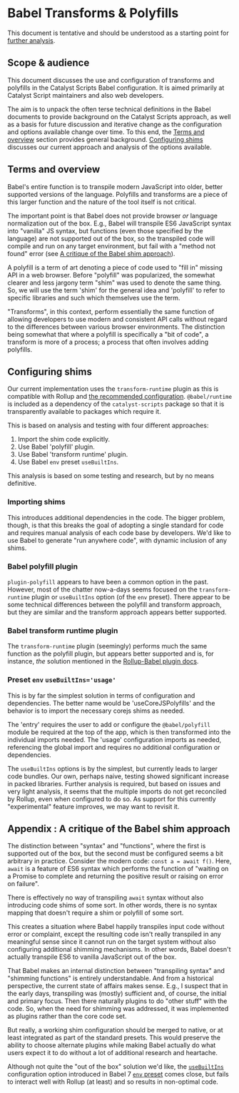 # Babel Transforms & Polyfills

This document is tentative and should be understood as a starting point for
[further analysis](https://github.com/Liquid-Labs/catalyst-scripts/issues/9).

## Scope & audience

This document discusses the use and configuration of transforms and polyfills in
the Catalyst Scripts Babel configuration. It is aimed primarily at Catalyst
Script maintainers and also web developers.

The aim is to unpack the often terse technical definitions in the Babel
documents to provide background on the Catalyst Scripts approach, as well as a
basis for future discussion and iterative change as the configuration and
options available change over time. To this end, the
[Terms and overview](#terms-and-overview) section provides general background.
[Configuring shims](#configuring-shims) discusses our current approach and
analysis of the options available.

## Terms and overview

Babel's entire function is to transpile modern JavaScript into older, better
supported versions of the language. Polyfills and transforms are a piece of this
larger function and the nature of the tool itself is not critical.

The important point is that Babel does not provide browser _or_ language
normalization out of the box. E.g., Babel will transpile ES6 JavaScript syntax
into "vanilla" JS syntax, but functions (even those specified by the language)
are not supported out of the box, so the transpiled code will compile and run on
any target environment, but fail with a "method not found" error (see [A
critique of the Babel shim approach](#a-critique-of-the-babel-shim-approach)).

A polyfill is a term of art denoting a piece of code used to "fill in" missing
API in a web browser. Before "polyfill" was popularized, the somewhat clearer
and less jargony term "shim" was used to denote the same thing. So, we will use
the term 'shim' for the general idea and 'polyfill' to refer to specific
libraries and such which themselves use the term.

"Transforms", in this context, perform essentially the same function of allowing
developers to use modern and consistent API calls without regard to the
differences between various browser environments. The distinction being somewhat
that where a polyfill is specifically a "bit of code", a transform is more of a
process; a process that often involves adding polyfills.

## Configuring shims

Our current implementation uses the `transform-runtime` plugin as this is
compatible with Rollup and [the recommended configuration](https://github.com/rollup/rollup-plugin-babel#external-dependencies). `@babel/runtime` is included as a dependency of
the `catalyst-scripts` package so that it is transparently available to packages
which require it.

This is based on analysis and testing with four different approaches:

1) Import the shim code explicitly.
2) Use Babel 'polyfill' plugin.
3) Use Babel 'transform runtime' plugin.
4) Use Babel `env` preset `useBuiltIns`.

This analysis is based on some testing and research, but by no means definitive.

### Importing shims

This introduces additional dependencies in the code. The bigger problem, though,
is that this breaks the goal of adopting a single standard for code and requires
manual analysis of each code base by developers. We'd like to use Babel to
generate "run anywhere code", with dynamic inclusion of any shims.

### Babel polyfill plugin

`plugin-polyfill` appears to have been a common option in the past. However,
most of the chatter now-a-days seems focused on the `transform-runtime` plugin
or `useBuiltIns` option (of the `env` preset). There appear to be some technical
differences between the polyfill and transform approach, but they are similar
and the transform approach appears better supported.

### Babel transform runtime plugin

The `transform-runtime` plugin (seemingly) performs much the same function as
the polyfill plugin, but appears better supported and is, for instance, _the_
solution mentioned in the [Rollup-Babel plugin docs](https://github.com/rollup/rollup-plugin-babel).

### Preset `env` `useBuiltIns='usage'`

This is by far the simplest solution in terms of configuration and dependencies.
The better name would be 'useCoreJSPolyfills' and the behavior is to import
the necessary corejs shims as needed.

The 'entry' requires the user to add or configure the `@babel/polyfill` module
be required at the top of the app, which is then transformed into the individual
imports needed. The 'usage' configuration imports as needed, referencing the
global import and requires no additional configuration or dependencies.

The `useBuiltIns` options is by the simplest, but currently leads to
larger code bundles. Our own, perhaps naive, testing showed significant increase
in packed libraries. Further analysis is required, but based on issues and
very light analysis, it seems that the multiple imports do not get reconciled
by Rollup, even when configured to do so. As support for this currently
"experimental" feature improves, we may want to revisit it.






## Appendix : A critique of the Babel shim approach

The distinction between "syntax" and "functions", where the first is supported
out of the box, but the second must be configured seems a bit arbitrary in
practice. Consider the modern code: `const a = await f()`. Here, `await` is a
feature of ES6 syntax which performs the function of "waiting on a Promise to
complete and returning the positive result or raising on error on failure".

There is effectively no way of transpiling `await` syntax without also
introducing code shims of some sort. In other words, there is no syntax mapping
that doesn't require a shim or polyfill of some sort.

This creates a situation where Babel happily transpiles input code without error
or complaint, except the resulting code isn't really transpiled in any
meaningful sense since it cannot run on the target system without also
configuring additional shimming mechanisms. In other words, Babel doesn't
actually transpile ES6 to vanilla JavaScript out of the box.

That Babel makes an internal distinction between "transpiling syntax" and
"shimming functions" is entirely understandable. And from a historical
perspective, the current state of affairs makes sense. E.g., I suspect that in
the early days, transpiling was (mostly) sufficient and, of course, the initial
and primary focus. Then there naturally plugins to do "other stuff" with the
code. So, when the need for shimming was addressed, it was implemented as
plugins rather than the core code set.

But really, a working shim configuration should be merged to native, or at least
integrated as part of the standard presets. This would preserve the ability to
choose alternate plugins while making Babel actually do what users expect it to
do without a lot of additional research and heartache.

Although not quite the "out of the box" solution we'd like, the
[`useBuiltIns`](https://babeljs.io/docs/en/babel-preset-env#usebuiltins)
configuration option introduced in Babel 7 [`env` preset](https://babeljs.io/docs/en/babel-preset-env)
comes close, but fails to interact well with Rollup (at least) and so results in
non-optimal code.
